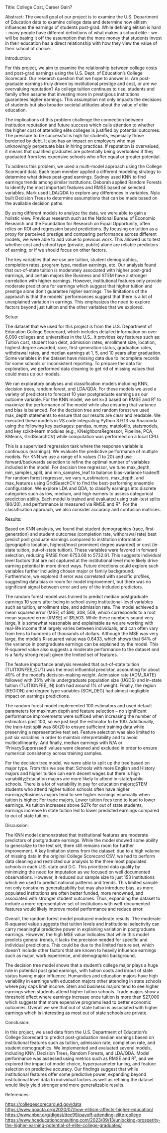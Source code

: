 Title: College Cost, Career Gain?

Abstract: The overall goal of our project is to examine the U.S. Department of Education data to examine college data and determine how elitism influences the earnings of students post-grad. While defining elitism is hard - many people have different definitions of what makes a school elite - we will be basing it off the assumption that the more money that students invest in their education has a direct relationship with how they view the value of their school of choice. 


Introduction: 

For this project, we aim to examine the relationship between college costs and post-grad earnings using the U.S. Dept. of Education’s College Scorecard. Our research question that we hope to answer is: Are post-graduate earnings truly driven by institutional prestige and cost, or are we overvaluing reputation? As college tuition continues to rise, students and family often assume that investing more in prestigious institutions guarantees higher earnings. This assumption not only impacts the decisions of students but also broader societal attitudes about the value of elite education. 

The implications of this problem challenge the connection between institution reputation and future success which calls attention to whether the higher cost of attending elite colleges is justified by potential outcomes. The pressure to be successful is high for students, especially those burdened by debt. It also has an impact on employers who may unknowingly perpetuate bias in hiring practices. If reputation is overvalued, it means that qualified graduates are potentially being overlooked if they graduated from less expensive schools who offer equal or greater potential. 

To address this problem, we used a multi-model approach using the College Scorecard data. Each team member applied a different modeling strategy to determine what drives post-grad earnings. Sydney used KNN to find earnings trends among similar institutions. Deborah applied Random Forests to identify the most important features and RMSE based on selected variables. Mark used LDA/QDA to explore any differences in variables. Nyla built Decision Trees to determine assumptions that can be made based on the available decision paths. 

By using different models to analyze the data, we were able to gain a holistic view. Previous research such as the National Bureau of Economic Research and the Foundation for Research on Equal Opportunity, often relies on ROI and regression based predictions. By focusing on tuition as a proxy for perceived prestige and comparing performance across different models, we were able to add value to previous work. This allowed us to test whether cost and school type (private, public) alone are reliable predictors of earning, or if we should focus on other factors. 

The key variables that we use are tuition, student demographics, completion rates, program type, median earnings, etc. Our analysis found that out-of-state tuition is moderately associated with higher post-grad earnings, and certain majors like Business and STEM have a stronger correlation with higher earnings. However, institutional features only provide moderate predictions for earnings which suggest that higher tuition and prestige alone don’t guarantee higher earnings. The limitations of the approach is that the models' performances suggest that there is a lot of unexplained variation in earrings. This emphasizes the need to explore factors beyond just tuition and the other variables that we explored. 

Setup: 

The dataset that we used for this project is from the U.S. Department of Education College Scorecard, which includes detailed information on over 6,000 colleges and universities in the U.S.. It provides key features such as: Tuition cost, student loan debt, admission rates, enrollment size, location, highest degree awarded, race, first-generation status, graduation rates, withdrawal rates, and median earnings at 1, 5, and 10 years after graduation. Some variables in the dataset have missing data due to incomplete records for some schools or inconsistent reporting. To prepare the data for exploration, we performed data cleaning to get rid of missing values that could mess up our models. 

We ran exploratory analyses and classification models including KNN, decision trees, random forest, and LDA/QDA. For these models we used a variety of predictors to forecast 10 year postgraduate earnings as our outcome variable. For the KNN model, we set k=3 based on RMSE and R² to maximize the performance of the model while also ensuring that variance and bias is balanced. For the decision tree and random forest we used max_depth statements to ensure that our results are clear and readable. We executed these models in VS code integrating Python 3.9.13 via Anaconda using the following key packages: pandas, numpy, matplotlib, statsmodels, and key scikit-learn modules (e.g., KNeighborsRegressor, Pipeline, PCA, KMeans, GridSearchCV) while computation was performed on a local CPU.

This is a supervised regression task where the response variable is continuous (earnings). We evaluate the predictive performance of multiple models. For KNN we use a range of k values (1 to 20) and use forward/backwards selection to refine the optimal number of variables included in the model. For decision tree regressor, we tune max_depth, min_samples_split, and min_samples_leaf to balance bias-variance tradeoff. For random forest regressor, we vary n_estimators, max_depth, and max_features using GridSearchCV to find the best-performing ensemble configuration. We explore LDA and QDA, to classify earnings into discrete categories such as low, medium, and high earners to assess categorical prediction ability. Each model is trained and evaluated using train-test splits (80/20), and performance is measured via RMSE and R². For the classification approach, we also consider accuracy and confusion matrices.

Results:

Based on KNN analysis, we found that student demographics (race, first-generation) and student outcomes (completion rate, withdrawal rate) best predict post graduate earnings compared to institution information (geographic location, highest/most prominent degree awarded) or cost (in-state tuition, out-of-state tuition). These variables were favored in forward selection, reducing RMSE from 6753.68 to 5732.61. This suggests individual level factors that are not captured at the institutional level more likely drive earning potential in more direct ways. Future directions could explore such variables further including chosen major or family background. Furthermore, we explored if error was correlated with specific profiles, suggesting data bias or room for model improvement, but there was no significant signal between error and any of the included predictors.

The random forest model was trained to predict median postgraduate earnings 10 years after being in school using institutional-level variables such as tuition, enrollment size, and admission rate. The model achieved a mean squared error (MSE) of $90, 308, 508, which corresponds to a root mean squared error (RMSE) of $9,503. While these numbers sound very large, it is somewhat reasonable and explainable as we are working with real-life income that largely varies between individuals, and can often vary from tens to hundreds of thousands of dollars. Although the MSE was very large, the model’s R-squared value was 0.6433, which shows that 64% of the variance in postgraduate earnings can be explained by the model. This R-squared value also suggests a moderate performance to the dataset and is a fairly strong result given the limited set of features. 

The feature importance analysis revealed that out-of-state tuition (TUITIONFEE_OUT) was the most influential predictor, accounting for about 49% of the model’s decision-making weight. Admission rate (ADM_RATE) followed with 35% while undergraduate population size (UGDS) and in-state tuition (TUITIONFEE_IN) both had around 1% of weight. Finally, the region (REGION) and degree type variables (SCH_DEG) had almost negligible impact on earnings predictions. 
	
The random forest model implemented 100 estimators and used default parameters for maximum depth and feature selection – no significant performance improvements were sufficed when increasing the number of estimators past 100, so we just kept the estimator to be 100. Additionally, the train-test split was 80/20 to ensure sufficient training data while preserving a representative test set. Feature selection was also limited to just six variables in order to maintain interpretability and to avoid multicollinearity. And finally, median earnings with N/A or ‘PrivacySuppressed’ values were cleaned and excluded in order to ensure numerical consistency across training samples. 

For the decision tree model, we were able to split up the tree based on major type. From this we see that: Schools with more English and History majors and higher tuition can earn decent wages but there is high variability;Education majors are more likely to attend in-state/public schools. There is a lot of variability in pay for education majors;STEM students who attend higher tuition schools often have higher earnings;Business majors tend to see higher earnings especially when tuition is higher; For trade majors, Lower tuition fees tend to lead to lower earnings. As tuition increases above $27k for out of state students, earnings increase
In state tuition led to lower predicted earnings compared to out of state tuition.



Discussion: 

The KNN model demonstrated that institutional features are moderate predictors of postgraduate earnings. While the model showed some ability to generalize to the test set, there still remains room for further improvement. A key limitation stems from the dataset: due to a high volume of missing data in the original College Scorecard CSV, we had to perform data cleaning and restricted our analysis to the three most populated schools in each U.S. state and D.C. This prioritized data quality by minimizing the need for imputation as we focused on well documented observations. However, it reduced our sample size to just 153 institutions which we used to predict national patterns and trends. This limited sample not only constrains generalizability but may also introduce bias, as more populated institutions are often better funded, more renowned, and associated with stronger student outcomes. Thus, expanding the dataset to include a more representative set of institutions with well-documented features would likely improve model performance and reduce error.

Overall, the random forest model produced moderate results. The moderate R-squared value suggests that tuition levels and institutional selectivity can carry meaningful predictive power in explaining variation in postgraduate earnings. However, the high MSE value indicates that while this model predicts general trends, it lacks the precision needed for specific and individual predictions. This could be due to the limited feature set, which doesn’t include other factors that are known to heavily influence earnings such as major, work experience, and demographic background.

The decision tree model shows that a student’s college major plays a huge role in potential post grad earnings, with tuition costs and in/out of state status having major influence. Humanities and education majors have high variability in earnings with education majors other attending in state schools where pay caps limit income. Stem and business majors tend to see higher earnings when students attend higher tuition schools. Trade majors show a threshold effect where earnings increase once tuition is more than $27,000 which suggests that more expensive programs lead to better economic outcomes. Overall we see that out of state tuition is associated with higher earnings which is interesting as most out of state schools are private.

Conclusion: 

In this project, we used data from the U.S. Department of Education’s College Scorecard to predict post-graduation median earnings based on institutional features such as tuition, admission rate, completion rate, and student demographics. We implemented and evaluated several models, including KNN, Decision Trees, Random Forests, and LDA/QDA. Model performance was assessed using metrics such as RMSE and R², and we explored the impact of model choice, hyperparameter tuning, and feature selection on predictive accuracy. Our findings suggest that while institutional features offer some predictive power, expanding beyond institutional level data to individual factors as well as refining the dataset would likely yield stronger and more generalizable results.

References: 

https://collegescorecard.ed.gov/data
https://www.goacta.org/2020/07/how-elitism-affects-higher-education/
https://www.nber.org/digest/dec99/payoff-attending-elite-college
https://www.hceducationconsulting.com/2023/09/13/unlocking-prosperity-the-higher-earning-potential-of-elite-college-graduates/
